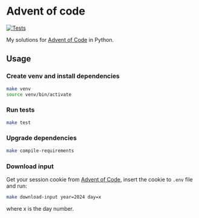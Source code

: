 # Advent of code

[![Tests](https://github.com/joonaspessi/aoc/actions/workflows/test.yml/badge.svg)](https://github.com/joonaspessi/aoc2023/actions/workflows/test.yml)

My solutions for [Advent of Code](https://adventofcode.com/) in Python.

## Usage

### Create venv and install dependencies

```bash
make venv
source venv/bin/activate
```

### Run tests

```bash
make test
```

### Upgrade dependencies

```bash
make compile-requirements
```

### Download input

Get your session cookie from [Advent of Code](https://adventofcode.com/), insert the cookie to `.env` file and run:

```bash
make download-input year=2024 day=x
```

where x is the day number.
